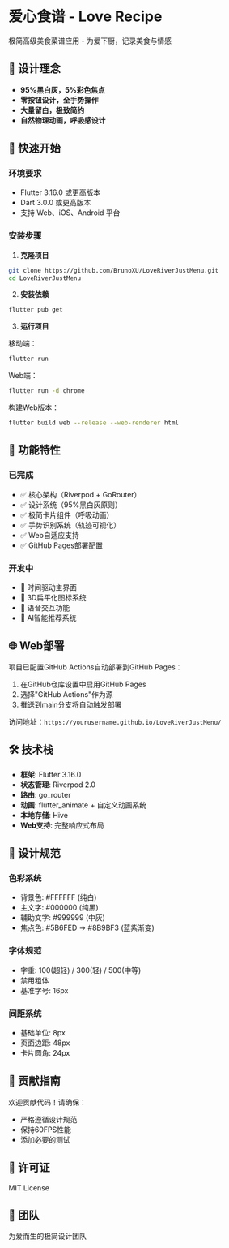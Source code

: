 # 爱心食谱 - Love Recipe

极简高级美食菜谱应用 - 为爱下厨，记录美食与情感

## 🎨 设计理念

- **95%黑白灰，5%彩色焦点**
- **零按钮设计，全手势操作**
- **大量留白，极致简约**
- **自然物理动画，呼吸感设计**

## 🚀 快速开始

### 环境要求

- Flutter 3.16.0 或更高版本
- Dart 3.0.0 或更高版本
- 支持 Web、iOS、Android 平台

### 安装步骤

1. **克隆项目**
```bash
git clone https://github.com/BrunoXU/LoveRiverJustMenu.git
cd LoveRiverJustMenu
```

2. **安装依赖**
```bash
flutter pub get
```

3. **运行项目**

移动端：
```bash
flutter run
```

Web端：
```bash
flutter run -d chrome
```

构建Web版本：
```bash
flutter build web --release --web-renderer html
```

## 📱 功能特性

### 已完成
- ✅ 核心架构（Riverpod + GoRouter）
- ✅ 设计系统（95%黑白灰原则）
- ✅ 极简卡片组件（呼吸动画）
- ✅ 手势识别系统（轨迹可视化）
- ✅ Web自适应支持
- ✅ GitHub Pages部署配置

### 开发中
- 🔄 时间驱动主界面
- 🔄 3D扁平化图标系统
- 🔄 语音交互功能
- 🔄 AI智能推荐系统

## 🌐 Web部署

项目已配置GitHub Actions自动部署到GitHub Pages：

1. 在GitHub仓库设置中启用GitHub Pages
2. 选择"GitHub Actions"作为源
3. 推送到main分支将自动触发部署

访问地址：`https://yourusername.github.io/LoveRiverJustMenu/`

## 🛠️ 技术栈

- **框架**: Flutter 3.16.0
- **状态管理**: Riverpod 2.0
- **路由**: go_router
- **动画**: flutter_animate + 自定义动画系统
- **本地存储**: Hive
- **Web支持**: 完整响应式布局

## 📐 设计规范

### 色彩系统
- 背景色: #FFFFFF (纯白)
- 主文字: #000000 (纯黑)
- 辅助文字: #999999 (中灰)
- 焦点色: #5B6FED → #8B9BF3 (蓝紫渐变)

### 字体规范
- 字重: 100(超轻) / 300(轻) / 500(中等)
- 禁用粗体
- 基准字号: 16px

### 间距系统
- 基础单位: 8px
- 页面边距: 48px
- 卡片圆角: 24px

## 🤝 贡献指南

欢迎贡献代码！请确保：
- 严格遵循设计规范
- 保持60FPS性能
- 添加必要的测试

## 📄 许可证

MIT License

## 👥 团队

为爱而生的极简设计团队